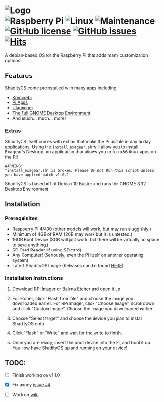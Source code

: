 # ![Logo](https://raw.githubusercontent.com/ShadowNightX/ShadityOS/master/logo.png) <br> ![Raspberry Pi](https://img.shields.io/badge/-RaspberryPi-C51A4A?style=for-the-badge&logo=Raspberry-Pi) ![Linux](https://img.shields.io/badge/Linux-FCC624?style=for-the-badge&logo=linux&logoColor=black) [![Maintenance](https://img.shields.io/badge/Maintained%3F-yes-green.svg)](https://GitHub.com/ShadowNightX/ShadityOS/graphs/commit-activity) [![GitHub license](https://img.shields.io/github/license/ShadowNightX/ShadityOS.svg)](https://github.com/ShadowNightX/ShadityOS/blob/master/LICENSE) [![GitHub issues](https://img.shields.io/github/issues/ShadowNightX/ShadityOS.svg)](https://GitHub.com/ShadowNightX/ShadityOS/issues/) [![Hits](https://hits.seeyoufarm.com/api/count/incr/badge.svg?url=https%3A%2F%2Fgithub.com%2FShadityOS%2FShadityOS&count_bg=%2379C83D&title_bg=%23555555&icon=&icon_color=%23E7E7E7&title=Hits%3A+&edge_flat=false)](https://hits.seeyoufarm.com)



A debian-based OS for the Raspberry Pi that adds many customization options!

## Features

ShadityOS come preinstalled with many apps including:
- [Komorebi](https://github.com/cheesecakeufo/komorebi)
- [Pi Apps](https://github.com/Botspot/pi-apps)
- [Ulauncher](https://ulauncher.io/)
- [The Full GNOME Desktop Environment](https://www.gnome.org/)
- And much... much... more!
###  Extras
ShadityOS itself comes with extras that make the Pi usable in day to day applications.
Using the ```install_exagear.sh``` will allow you to install Exagear's Desktop. An application that allows you to run x86 linux apps on the Pi!
```
WARNING:
"install_exagear.sh" is broken. Please Do not Run this script unless you have applied patch v1.0.1
```
ShadityOS is based off of Debian 10 Buster and runs the GNOME 3.32 Desktop Environment


## Installation
### Prerequisites
- Raspberry Pi 4/400 (other models will work, but may run sluggishly.)
- Minimum of 4GB of RAM (2GB may work but it is untested.)
- 16GB Boot Device (8GB will just work, but there will be virtually no space to save anything.)
- SD Card Reader (If using SD card)
- Any Computer! (Seriously, even the Pi itself on another operating system)
- Latest ShadityOS Image (Releases can be found [HERE](https://github.com/ShadowNightX/ShadityOS/releases))
### Installation Instructions
1. Download [RPi Imager](https://www.raspberrypi.com/software/) or [Balena Etcher](https://www.balena.io/etcher/) and open it up

2. For Etcher, click "Flash from file" and choose the image you downloaded earlier. For RPi Imager, click "Choose Image", scroll down and click "Custom Image". Choose the image you downloaded earlier.

3. Choose "Select target" and choose the device you plan to install ShadityOS onto. 

4. Click "Flash" or "Write" and wait for the write to finish.

5. Once you are ready, insert the boot device into the Pi, and boot it up. You now have ShadityOS up and running on your device!

## TODO:
- [ ] Finish working on [v1.1.0](https://github.com/ShadityOS/ShadityOS/projects/1)
- [x] Fix annoy [issue #4](https://github.com/ShadityOS/ShadityOS/issues/4)
- [ ] Work on [wiki](https://github.com/ShadityOS/ShadityOS/wiki)

